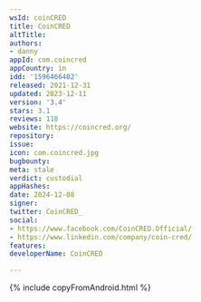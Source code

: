 ```yaml
---
wsId: coinCRED
title: CoinCRED
altTitle: 
authors:
- danny
appId: com.coincred
appCountry: in
idd: '1596466402'
released: 2021-12-31
updated: 2023-12-11
version: '3.4'
stars: 3.1
reviews: 118
website: https://coincred.org/
repository: 
issue: 
icon: com.coincred.jpg
bugbounty: 
meta: stale
verdict: custodial
appHashes: 
date: 2024-12-08
signer: 
twitter: CoinCRED_
social:
- https://www.facebook.com/CoinCRED.Official/
- https://www.linkedin.com/company/coin-cred/
features: 
developerName: CoinCRED

---
```


{% include copyFromAndroid.html %}
